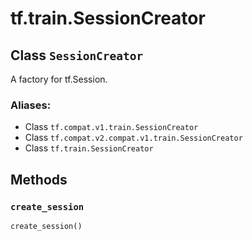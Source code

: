 <div itemscope itemtype="http://developers.google.com/ReferenceObject">
<meta itemprop="name" content="tf.train.SessionCreator" />
<meta itemprop="path" content="Stable" />
<meta itemprop="property" content="create_session"/>
</div>

# tf.train.SessionCreator

## Class `SessionCreator`

A factory for tf.Session.



### Aliases:

* Class `tf.compat.v1.train.SessionCreator`
* Class `tf.compat.v2.compat.v1.train.SessionCreator`
* Class `tf.train.SessionCreator`

<!-- Placeholder for "Used in" -->


## Methods

<h3 id="create_session"><code>create_session</code></h3>

``` python
create_session()
```






